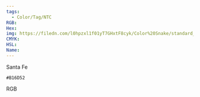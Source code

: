 ```yaml
---
tags:
  - Color/Tag/NTC
RGB:
Hex:
img: https://filedn.com/l0hpzxl1f01yT7GHxtF8cyk/Color%20Snake/standard_csv_to_svg/B16D52.svg
CMYK:
HSL:
Name:
---
```

Santa Fe
```palette
#B16D52
```
RGB
